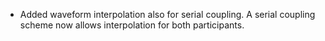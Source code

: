 - Added waveform interpolation also for serial coupling. A serial coupling scheme now allows interpolation for both participants.
